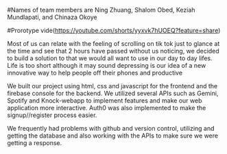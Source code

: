 #Names of team members are 
Ning Zhuang,
Shalom Obed,
Keziah Mundlapati,
and Chinaza Okoye

#Prorotype vide(https://youtube.com/shorts/yyxvk7hUOEQ?feature=share)


Most of us can relate with the feeling of scrolling on tik tok just to glance at the time and see that 2 hours have passed without us noticing, we decided to build a solution to that we would all want to use in our day to day lifes. Life is too short although it may sound depressing is our idea of a new innovative way to help people off their phones and productive

We built our project using html, css and javascript for the frontend and the firebase console for the backend. We utilized several APIs such as Gemini, Spotify and Knock-webapp  to implement features and make our web application more interactive. Auth0 was also implemented to make the signup//register process easier.

We frequently had problems with github and version control, utilizing and getting the database and also working with the APIs to make sure we were getting a response.

